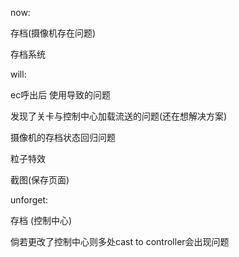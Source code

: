 now:

存档(摄像机存在问题)

存档系统

will:

ec呼出后 使用导致的问题

发现了关卡与控制中心加载流送的问题(还在想解决方案)

摄像机的存档状态回归问题

粒子特效

截图(保存页面)

unforget:

存档 (控制中心)

倘若更改了控制中心则多处cast to controller会出现问题
